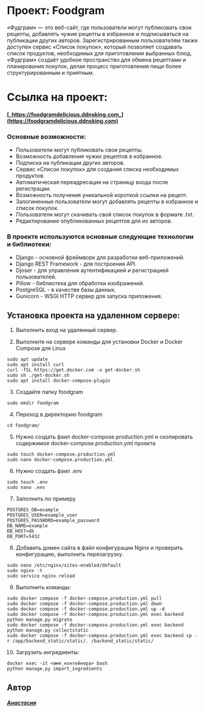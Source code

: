 #  Проект: Foodgram
«Фудграм» — это веб-сайт, где пользователи могут публиковать свои рецепты, добавлять чужие рецепты в избранное и подписываться на публикации других авторов. Зарегистрированным пользователям также доступен сервис «Список покупок», который позволяет создавать список продуктов, необходимых для приготовления выбранных блюд. «Фудграм» создаёт удобное пространство для обмена рецептами и планирования покупок, делая процесс приготовления пищи более структурированным и приятным.
# Ссылка на проект: 
#### [_https://foodgramdelicious.ddnsking.com_](https://foodgramdelicious.ddnsking.com)
### Основные возможности:
- Пользователи могут публиковать свои рецепты.
- Возможность добавления чужих рецептов в избранное.
- Подписка на публикации других авторов.
- Сервис «Список покупок» для создания списка необходимых продуктов.
- Автоматическая переадресация на страницу входа после регистрации.
- Возможность получения уникальной короткой ссылки на рецепт.
- Залогиненные пользователи могут добавлять рецепты в избранное и список покупок.
- Пользователи могут скачивать свой список покупок в формате .txt.
- Редактирование опубликованных рецептов для их авторов.


### В проекте используются  основные следующие технологии и библиотеки:

- Django - основной фреймворк для разработки веб-приложений.
- Django REST Framework - для построения API.
- Djoser - для управления аутентификацией и регистрацией пользователей.
- Pillow - библиотека для обработки изображений.
- PostgreSQL - в качестве базы данных.
- Gunicorn - WSGI HTTP сервер для запуска приложения.

## Установка проекта на удаленном сервере:

1. Выполнить вход на удаленный сервер.

2. Выполните на сервере команды для установки Docker и Docker Compose для Linux

```
sudo apt update
sudo apt install curl
curl -fSL https://get.docker.com -o get-docker.sh
sudo sh ./get-docker.sh
sudo apt install docker-compose-plugin 
```

3. Создайте папку foodgram

```
sudo mkdir foodgram
```

4. Переход в директорию foodgram

```
cd foodgram/
```

5. Нужно создать фаил docker-compose.production.yml и скопировать  содержимое 
docker-compose.production.yml проекта

```
sudo touch docker-compose.production.yml
sudo nano docker-compose.production.yml
```

6. Нужно создать фаил .env

```
sudo touch .env
sudo nano .env
```
7. Заполнить по примеру

```
POSTGRES_DB=example
POSTGRES_USER=example_user
POSTGRES_PASSWORD=example_password
DB_NAME=example
DB_HOST=db
DB_PORT=5432
```

8. Добавить домен сайта в файл конфигурации Nginx и проверить конфигурацию, выполнить перезагрузку.
```
sudo nano /etc/nginx/sites-enabled/default
sudo nginx -t
sudo service nginx reload
```

9. Выполнить команды:

```
sudo docker compose -f docker-compose.production.yml pull
sudo docker compose -f docker-compose.production.yml down
sudo docker compose -f docker-compose.production.yml up -d
sudo docker compose -f docker-compose.production.yml exec backend python manage.py migrate
sudo docker compose -f docker-compose.production.yml exec backend python manage.py collectstatic
sudo docker compose -f docker-compose.production.yml exec backend cp -r /app/backend_static/static/. /backend_static/static/
```
10. Загрузить ингредиенты:

```
docker exec -it <имя_контейнера> bash
python manage.py import_ingredients
```

## Автор
#### [_Анастасия_](https://github.com/kostoyanskaya/)